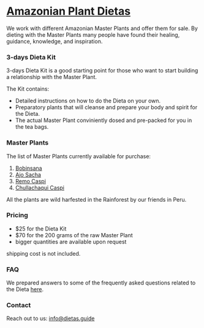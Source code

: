 # [Amazonian Plant Dietas](./)

We work with different Amazonian Master Plants and offer them for sale.
By dieting with the Master Plants many people have found their healing, guidance, knowledge, and inspiration.

### 3-days Dieta Kit

3-days Dieta Kit is a good starting point for those who want to start building a relationship with the Master Plant. 

The Kit contains:
- Detailed instructions on how to do the Dieta on your own.
- Preparatory plants that will cleanse and prepare your body and spirit for the Dieta.
- The actual Master Plant conviniently dosed and pre-packed for you in the tea bags.

### Master Plants

The list of Master Plants currently available for purchase:
1. [Bobinsana](./bobinsana)
2. [Ajo Sacha](./ajosacha)
3. [Remo Caspi](./remo)
4. [Chullachaqui Caspi](./chullachaqui)

All the plants are wild harfested in the Rainforest by our friends in Peru.

### Pricing

- $25 for the Dieta Kit
- $70 for the 200 grams of the raw Master Plant
- bigger quantities are available upon request

shipping cost is not included.

### FAQ
We prepared answers to some of the frequently asked questions related to the Dieta [here](./faq).

### Contact

Reach out to us: [info@dietas.guide](mailto:info@dietas.guide)
